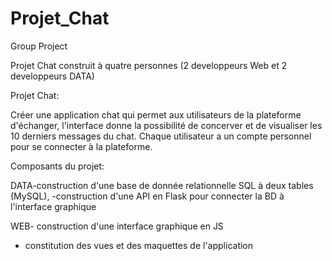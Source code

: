 # Projet_Chat
Group Project

Projet Chat construit à quatre personnes (2 developpeurs Web et 2 developpeurs DATA)

Projet Chat:

Créer une application chat qui permet aux utilisateurs de la plateforme d'échanger, l'interface donne la possibilité de concerver et de visualiser les 10 derniers messages du chat. Chaque utilisateur a un compte personnel pour se connecter à la plateforme.

Composants du projet:

DATA-construction d'une base de donnée relationnelle SQL à deux tables (MySQL),
    -construction d'une API en Flask pour connecter la BD à l'interface graphique
    
WEB- construction d'une interface graphique en JS
   - constitution des vues et des maquettes de l'application
   
   
